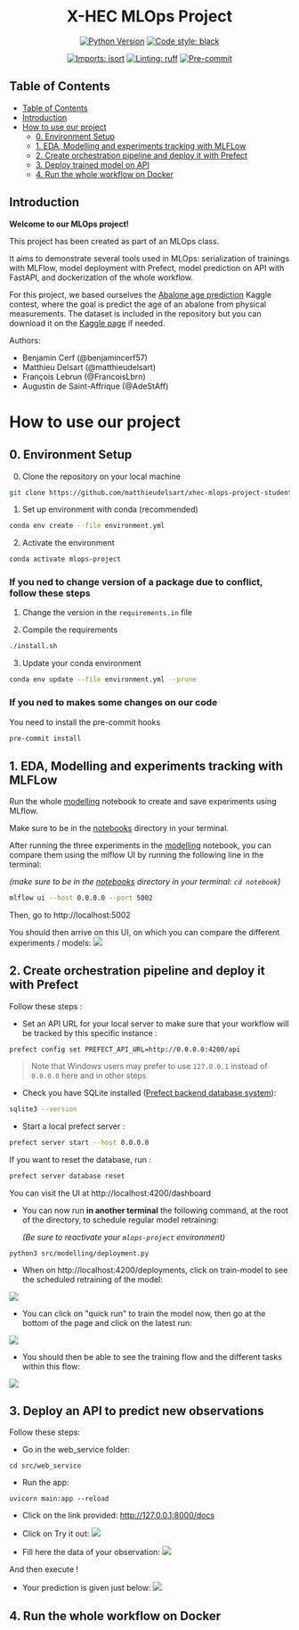 <div align="center">

# X-HEC MLOps Project

[![Python Version](https://img.shields.io/badge/python-3.9%20%7C%203.10-blue.svg)]()
[![Code style: black](https://img.shields.io/badge/code%20style-black-000000.svg)](https://github.com/psf/black)

[![Imports: isort](https://img.shields.io/badge/%20imports-isort-%231674b1?style=flat&labelColor=ef8336)](https://pycqa.github.io/isort/)
[![Linting: ruff](https://img.shields.io/endpoint?url=https://raw.githubusercontent.com/charliermarsh/ruff/main/assets/badge/v2.json)](https://github.com/astral-sh/ruff)
[![Pre-commit](https://img.shields.io/badge/pre--commit-enabled-informational?logo=pre-commit&logoColor=white)](https://github.com/artefactory/xhec-mlops-project-student/blob/main/.pre-commit-config.yaml)
</div>


## Table of Contents

  - [Table of Contents](#table-of-contents)
  - [Introduction](#introduction)
  - [How to use our project](#How-to-use-our-project)
    - [0. Environment Setup](#0-environment-setup)
    - [1. EDA, Modelling and experiments tracking with MLFLow](#1-eda-modelling-and-experiments-tracking-with-mlflow)
    - [2. Create orchestration pipeline and deploy it with Prefect](#2-create-orchestration-pipeline-and-deploy-it-with-prefect)
    - [3. Deploy trained model on API](#3-deploy-trained-model-on-api)
    - [4. Run the whole workflow on Docker](#4-run-the-whole-workflow-on-docker)



## Introduction
**Welcome to our MLOps project!**

This project has been created as part of an MLOps class.

It aims to demonstrate several tools used in MLOps: serialization of trainings with MLFlow, model deployment with Prefect, model prediction on API with FastAPI, and dockerization of the whole workflow.

For this project, we based ourselves the [Abalone age prediction](https://www.kaggle.com/datasets/rodolfomendes/abalone-dataset) Kaggle contest, where the goal is predict the age of an abalone from physical measurements. The dataset is included in the repository but you can download it on the [Kaggle page](https://www.kaggle.com/datasets/rodolfomendes/abalone-dataset) if needed.

Authors:
- Benjamin Cerf (@benjamincerf57)
- Matthieu Delsart (@matthieudelsart)
- François Lebrun (@FrancoisLbrn)
- Augustin de Saint-Affrique (@AdeStAff)



# How to use our project
## 0. Environment Setup

0. Clone the repository on your local machine
```bash
git clone https://github.com/matthieudelsart/xhec-mlops-project-student
```

1. Set up environment with conda (recommended)
```bash
conda env create --file environment.yml
```

2. Activate the environment
```bash
conda activate mlops-project
```
### If you ned to change version of a package due to conflict, follow these steps
1. Change the version in the `requirements.in` file

2. Compile the requirements
```bash
./install.sh
```

3. Update your conda environment
```bash
conda env update --file environment.yml --prune
```

### If you ned to makes some changes on our code
You need to install the pre-commit hooks
```bash
pre-commit install
```

## 1. EDA, Modelling and experiments tracking with MLFLow

Run the whole [modelling](./notebooks/modelling.ipynb) notebook to create and save experiments using MLflow.

Make sure to be in the [notebooks](./notebooks) directory in your terminal.

After running the three experiments in the [modelling](./notebooks/modelling.ipynb) notebook, you can compare them using the mlflow UI by running the following line in the terminal:

*(make sure to be in the [notebooks](./notebooks) directory in your terminal: `cd notebook`)*

```bash
mlflow ui --host 0.0.0.0 --port 5002
```

Then, go to http://localhost:5002

You should then arrive on this UI, on which you can compare the different experiments / models:
![](assets/mlflow.png)

## 2. Create orchestration pipeline and deploy it with Prefect

Follow these steps :

- Set an API URL for your local server to make sure that your workflow will be tracked by this specific instance :
```
prefect config set PREFECT_API_URL=http://0.0.0.0:4200/api
```

> Note that Windows users may prefer to use `127.0.0.1` instead of `0.0.0.0` here and in other steps

- Check you have SQLite installed ([Prefect backend database system](https://docs.prefect.io/2.13.7/getting-started/installation/#external-requirements)):
```bash
sqlite3 --version
```

- Start a local prefect server :
```bash
prefect server start --host 0.0.0.0
```

If you want to reset the database, run :
```bash
prefect server database reset
```


You can visit the UI at http://localhost:4200/dashboard


- You can now run **in another terminal** the following command, at the root of the directory, to schedule regular model retraining:

  *(Be sure to reactivate your `mlops-project` environment)*
```
python3 src/modelling/deployment.py
```

- When on http://localhost:4200/deployments, click on train-model to see the scheduled retraining of the model:

![](assets/prefect_1.png)

- You can click on "quick run" to train the model now, then go at the bottom of the page and click on the latest run:

![](assets/prefect_2.png)

- You should then be able to see the training flow and the different tasks within this flow:

![](assets/prefect_3.png)

## 3. Deploy an API to predict new observations
Follow these steps:
- Go in the web_service folder:
```
cd src/web_service
```

- Run the app:
```
uvicorn main:app --reload
```
- Click on the link provided: http://127.0.0.1:8000/docs

- Click on Try it out:
![](assets/api_try_it_out.JPG)

- Fill here the data of your observation:
![](assets/fill_observation.PNG)

And then execute !

- Your prediction is given just below:
![](assets/api_prediction.PNG)

## 4. Run the whole workflow on Docker
